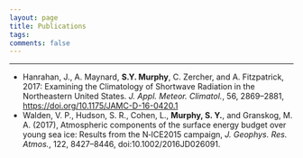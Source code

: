 ```yaml
---
layout: page
title: Publications
tags:
comments: false
---
```


---
- Hanrahan, J., A. Maynard, **S.Y. Murphy**, C. Zercher, and A. Fitzpatrick, 2017: Examining the Climatology of Shortwave Radiation in the Northeastern United States. *J. Appl. Meteor. Climatol.*, 56, 2869–2881, https://doi.org/10.1175/JAMC-D-16-0420.1
- Walden, V. P., Hudson, S. R., Cohen, L., **Murphy, S. Y.**, and Granskog, M. A. (2017), Atmospheric components of the surface energy budget over young sea ice: Results from the N‐ICE2015 campaign, *J. Geophys. Res. Atmos.*, 122, 8427–8446, doi:10.1002/2016JD026091.
